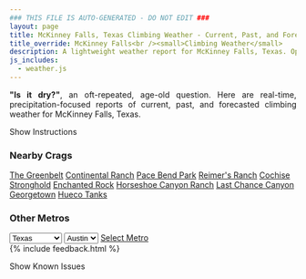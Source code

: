 ```yaml
---
### THIS FILE IS AUTO-GENERATED - DO NOT EDIT ###
layout: page
title: McKinney Falls, Texas Climbing Weather - Current, Past, and Forecasted Report
title_override: McKinney Falls<br /><small>Climbing Weather</small>
description: A lightweight weather report for McKinney Falls, Texas. Optimized for slow internet connections.
js_includes:
  - weather.js
---
```


<section class="measure center lh-copy f5-ns f6 ph2 mv4" style="text-align: justify;">
<strong>"Is it dry?"</strong>, an oft-repeated, age-old question. Here are real-time,
precipitation-focused reports of current, past, and forecasted climbing weather for McKinney Falls, Texas.
</section>

<p id="settings-toggle" class="mw5 b center tc hover-light-red black-70 pointer">Show Instructions</p>
<section id="settings" class="overflow-hidden" style="display:none;">
    <div class="mv2 ph2 center">
        <div class="fn f6 tc pv2">
            <p class="measure lh-copy center"><strong>Show/hide hourly forecasts</strong> by clicking the desired day.</p>
            <hr class="mw5 p0 mv2 o-60 b0 bt b--light-red light-red bg-light-red">
            <p class="measure lh-copy center"><strong>Current and Past conditions</strong> are measured by the nearest weather station. <strong>Forecast conditions</strong> are calculated and polled separately.</p>
            <hr class="mw5 p0 mv2 o-60 b0 bt b--light-red light-red bg-light-red">
            <p class="measure lh-copy center"><strong>Having issues?</strong> Try <a id="clear-cache" class="no-underline relative fancy-link light-red hover-light-red" href="#">clearing the local cache</a>.</p>
            <hr class="mw5 p0 mv2 o-60 b0 bt b--light-red light-red bg-light-red">
            <p class="measure lh-copy center">Weather data sourced from <a class="no-underline fancy-link relative light-red" target="_blank" href="https://www.weather.gov/documentation/services-web-api">weather.gov</a>.</p>
        </div>
    </div>
</section>
<section id="weather" data-crag="mckinney-falls-texas" class="mv4-ns mv3 ph2 center"></section>
<section id="nearby" class="tc lh-copy">
  <h3>Nearby Crags</h3>
<a class="nowrap no-underline fancy-link relative light-red mh3" href="/crags/the-greenbelt-texas-weather.html">The Greenbelt</a>
<a class="nowrap no-underline fancy-link relative light-red mh3" href="/crags/continental-ranch-texas-weather.html">Continental Ranch</a>
<a class="nowrap no-underline fancy-link relative light-red mh3" href="/crags/pace-bend-park-texas-weather.html">Pace Bend Park</a>
<a class="nowrap no-underline fancy-link relative light-red mh3" href="/crags/reimers-ranch-texas-weather.html">Reimer's Ranch</a>
<a class="nowrap no-underline fancy-link relative light-red mh3" href="/crags/cochise-stronghold-arizona-weather.html">Cochise Stronghold</a>
<a class="nowrap no-underline fancy-link relative light-red mh3" href="/crags/enchanted-rock-texas-weather.html">Enchanted Rock</a>
<a class="nowrap no-underline fancy-link relative light-red mh3" href="/crags/horseshoe-canyon-ranch-arkansas-weather.html">Horseshoe Canyon Ranch</a>
<a class="nowrap no-underline fancy-link relative light-red mh3" href="/crags/last-chance-canyon-new-mexico-weather.html">Last Chance Canyon</a>
<a class="nowrap no-underline fancy-link relative light-red mh3" href="/crags/georgetown-texas-weather.html">Georgetown</a>
<a class="nowrap no-underline fancy-link relative light-red mh3" href="/crags/hueco-tanks-texas-weather.html">Hueco Tanks</a>
</section>
<section id="nearby" class="tc lh-copy">
  <h3>Other Metros</h3>
  <select class="ma1 bg-near-white pa2" id="stateSel">
    <option value="Texas" selected>Texas</option>
    <option value="Washington">Washington</option>
    <option value="Colorado">Colorado</option>
    <option value="Tennessee">Tennessee</option>
    <option value="Utah">Utah</option>
    <option value="California">California</option>
  </select>
  <select class="ma1 bg-near-white pa2" id="citySel">
    <option value="Austin" selected>Austin</option>
  </select>
  <a id="selectMetro" class="f6 link dim ph3 pv2 ma1 dib white bg-light-red" href="/crags/austin-texas-weather.html">Select Metro</a>
  <script>
    var states = [];
    states["Texas"] = "Austin"
    states["Washington"] = "Seattle"
    states["Colorado"] = "Denver"
    states["Tennessee"] = "Nashville"
    states["Utah"] = "Salt Lake City"
    states["California"] = "San Francisco|Los Angeles"
  </script>
</section>
{% include feedback.html %}
<p id="issues-toggle" class="mw5 b center tc hover-light-red black-70 pointer">Show Known Issues</p>
<section id="issues" class="overflow-hidden tc f6">
</section>

<script>
  var weekly_EWX_156_86 = {"updated":"2022-12-17T08:18:23+00:00","units":"us","forecastGenerator":"BaselineForecastGenerator","generatedAt":"2022-12-17T08:35:04+00:00","updateTime":"2022-12-17T08:18:23+00:00","validTimes":"2022-12-17T02:00:00+00:00/P8DT6H","elevation":{"unitCode":"wmoUnit:m","value":156.972},"periods":[{"number":1,"name":"Overnight","startTime":"2022-12-17T02:00:00-06:00","endTime":"2022-12-17T06:00:00-06:00","isDaytime":false,"temperature":40,"temperatureUnit":"F","temperatureTrend":null,"windSpeed":"5 mph","windDirection":"N","icon":"https://api.weather.gov/icons/land/night/bkn?size=medium","shortForecast":"Mostly Cloudy","detailedForecast":"Mostly cloudy, with a low around 40. North wind around 5 mph."},{"number":2,"name":"Saturday","startTime":"2022-12-17T06:00:00-06:00","endTime":"2022-12-17T18:00:00-06:00","isDaytime":true,"temperature":57,"temperatureUnit":"F","temperatureTrend":null,"windSpeed":"0 to 10 mph","windDirection":"NNE","icon":"https://api.weather.gov/icons/land/day/sct?size=medium","shortForecast":"Mostly Sunny","detailedForecast":"Mostly sunny, with a high near 57. North northeast wind 0 to 10 mph."},{"number":3,"name":"Saturday Night","startTime":"2022-12-17T18:00:00-06:00","endTime":"2022-12-18T06:00:00-06:00","isDaytime":false,"temperature":32,"temperatureUnit":"F","temperatureTrend":null,"windSpeed":"0 to 5 mph","windDirection":"NE","icon":"https://api.weather.gov/icons/land/night/few?size=medium","shortForecast":"Mostly Clear","detailedForecast":"Mostly clear, with a low around 32. Northeast wind 0 to 5 mph."},{"number":4,"name":"Sunday","startTime":"2022-12-18T06:00:00-06:00","endTime":"2022-12-18T18:00:00-06:00","isDaytime":true,"temperature":54,"temperatureUnit":"F","temperatureTrend":null,"windSpeed":"0 to 5 mph","windDirection":"E","icon":"https://api.weather.gov/icons/land/day/bkn?size=medium","shortForecast":"Partly Sunny","detailedForecast":"Partly sunny, with a high near 54. East wind 0 to 5 mph."},{"number":5,"name":"Sunday Night","startTime":"2022-12-18T18:00:00-06:00","endTime":"2022-12-19T06:00:00-06:00","isDaytime":false,"temperature":45,"temperatureUnit":"F","temperatureTrend":null,"windSpeed":"5 mph","windDirection":"E","icon":"https://api.weather.gov/icons/land/night/rain_showers,20/rain_showers,40?size=medium","shortForecast":"Chance Rain Showers","detailedForecast":"A chance of rain showers. Cloudy, with a low around 45. East wind around 5 mph. Chance of precipitation is 40%."},{"number":6,"name":"Monday","startTime":"2022-12-19T06:00:00-06:00","endTime":"2022-12-19T18:00:00-06:00","isDaytime":true,"temperature":53,"temperatureUnit":"F","temperatureTrend":null,"windSpeed":"5 mph","windDirection":"NE","icon":"https://api.weather.gov/icons/land/day/tsra,80/tsra,40?size=medium","shortForecast":"Showers And Thunderstorms","detailedForecast":"Showers and thunderstorms. Cloudy, with a high near 53. Northeast wind around 5 mph. Chance of precipitation is 80%."},{"number":7,"name":"Monday Night","startTime":"2022-12-19T18:00:00-06:00","endTime":"2022-12-20T06:00:00-06:00","isDaytime":false,"temperature":44,"temperatureUnit":"F","temperatureTrend":null,"windSpeed":"5 to 10 mph","windDirection":"N","icon":"https://api.weather.gov/icons/land/night/bkn?size=medium","shortForecast":"Mostly Cloudy","detailedForecast":"Mostly cloudy, with a low around 44. North wind 5 to 10 mph."},{"number":8,"name":"Tuesday","startTime":"2022-12-20T06:00:00-06:00","endTime":"2022-12-20T18:00:00-06:00","isDaytime":true,"temperature":54,"temperatureUnit":"F","temperatureTrend":null,"windSpeed":"10 to 15 mph","windDirection":"N","icon":"https://api.weather.gov/icons/land/day/bkn?size=medium","shortForecast":"Mostly Cloudy","detailedForecast":"Mostly cloudy, with a high near 54. North wind 10 to 15 mph, with gusts as high as 20 mph."},{"number":9,"name":"Tuesday Night","startTime":"2022-12-20T18:00:00-06:00","endTime":"2022-12-21T06:00:00-06:00","isDaytime":false,"temperature":39,"temperatureUnit":"F","temperatureTrend":null,"windSpeed":"5 to 10 mph","windDirection":"NNE","icon":"https://api.weather.gov/icons/land/night/bkn?size=medium","shortForecast":"Mostly Cloudy","detailedForecast":"Mostly cloudy, with a low around 39. North northeast wind 5 to 10 mph."},{"number":10,"name":"Wednesday","startTime":"2022-12-21T06:00:00-06:00","endTime":"2022-12-21T18:00:00-06:00","isDaytime":true,"temperature":56,"temperatureUnit":"F","temperatureTrend":null,"windSpeed":"5 to 10 mph","windDirection":"ESE","icon":"https://api.weather.gov/icons/land/day/bkn?size=medium","shortForecast":"Partly Sunny","detailedForecast":"Partly sunny, with a high near 56."},{"number":11,"name":"Wednesday Night","startTime":"2022-12-21T18:00:00-06:00","endTime":"2022-12-22T06:00:00-06:00","isDaytime":false,"temperature":35,"temperatureUnit":"F","temperatureTrend":null,"windSpeed":"5 to 15 mph","windDirection":"SSW","icon":"https://api.weather.gov/icons/land/night/sct?size=medium","shortForecast":"Partly Cloudy","detailedForecast":"Partly cloudy, with a low around 35."},{"number":12,"name":"Thursday","startTime":"2022-12-22T06:00:00-06:00","endTime":"2022-12-22T18:00:00-06:00","isDaytime":true,"temperature":48,"temperatureUnit":"F","temperatureTrend":null,"windSpeed":"15 to 25 mph","windDirection":"NW","icon":"https://api.weather.gov/icons/land/day/wind_few?size=medium","shortForecast":"Sunny","detailedForecast":"Sunny, with a high near 48."},{"number":13,"name":"Thursday Night","startTime":"2022-12-22T18:00:00-06:00","endTime":"2022-12-23T06:00:00-06:00","isDaytime":false,"temperature":20,"temperatureUnit":"F","temperatureTrend":null,"windSpeed":"15 to 20 mph","windDirection":"N","icon":"https://api.weather.gov/icons/land/night/few?size=medium","shortForecast":"Mostly Clear","detailedForecast":"Mostly clear, with a low around 20."},{"number":14,"name":"Friday","startTime":"2022-12-23T06:00:00-06:00","endTime":"2022-12-23T18:00:00-06:00","isDaytime":true,"temperature":37,"temperatureUnit":"F","temperatureTrend":null,"windSpeed":"5 to 15 mph","windDirection":"N","icon":"https://api.weather.gov/icons/land/day/few?size=medium","shortForecast":"Sunny","detailedForecast":"Sunny, with a high near 37."}]}
  var hourly_EWX_156_86 = {"@context":["https://geojson.org/geojson-ld/geojson-context.jsonld",{"@version":"1.1","wx":"https://api.weather.gov/ontology#","geo":"http://www.opengis.net/ont/geosparql#","unit":"http://codes.wmo.int/common/unit/","@vocab":"https://api.weather.gov/ontology#"}],"type":"Feature","geometry":{"type":"Polygon","coordinates":[[[-97.7239182,30.191021],[-97.7233895,30.1682752],[-97.6970894,30.1687298],[-97.69761299999999,30.1914757],[-97.7239182,30.191021]]]},"properties":{"updated":"2022-12-17T08:18:23+00:00","units":"us","forecastGenerator":"HourlyForecastGenerator","generatedAt":"2022-12-17T08:35:05+00:00","updateTime":"2022-12-17T08:18:23+00:00","validTimes":"2022-12-17T02:00:00+00:00/P8DT6H","elevation":{"unitCode":"wmoUnit:m","value":156.972},"periods":[{"number":1,"name":"","startTime":"2022-12-17T02:00:00-06:00","endTime":"2022-12-17T03:00:00-06:00","isDaytime":false,"temperature":42,"temperatureUnit":"F","temperatureTrend":null,"windSpeed":"5 mph","windDirection":"N","icon":"https://api.weather.gov/icons/land/night/bkn?size=small","shortForecast":"Mostly Cloudy","detailedForecast":""},{"number":2,"name":"","startTime":"2022-12-17T03:00:00-06:00","endTime":"2022-12-17T04:00:00-06:00","isDaytime":false,"temperature":40,"temperatureUnit":"F","temperatureTrend":null,"windSpeed":"5 mph","windDirection":"N","icon":"https://api.weather.gov/icons/land/night/bkn?size=small","shortForecast":"Mostly Cloudy","detailedForecast":""},{"number":3,"name":"","startTime":"2022-12-17T04:00:00-06:00","endTime":"2022-12-17T05:00:00-06:00","isDaytime":false,"temperature":40,"temperatureUnit":"F","temperatureTrend":null,"windSpeed":"5 mph","windDirection":"N","icon":"https://api.weather.gov/icons/land/night/bkn?size=small","shortForecast":"Mostly Cloudy","detailedForecast":""},{"number":4,"name":"","startTime":"2022-12-17T05:00:00-06:00","endTime":"2022-12-17T06:00:00-06:00","isDaytime":false,"temperature":40,"temperatureUnit":"F","temperatureTrend":null,"windSpeed":"5 mph","windDirection":"N","icon":"https://api.weather.gov/icons/land/night/bkn?size=small","shortForecast":"Mostly Cloudy","detailedForecast":""},{"number":5,"name":"","startTime":"2022-12-17T06:00:00-06:00","endTime":"2022-12-17T07:00:00-06:00","isDaytime":true,"temperature":40,"temperatureUnit":"F","temperatureTrend":null,"windSpeed":"5 mph","windDirection":"N","icon":"https://api.weather.gov/icons/land/day/ovc?size=small","shortForecast":"Cloudy","detailedForecast":""},{"number":6,"name":"","startTime":"2022-12-17T07:00:00-06:00","endTime":"2022-12-17T08:00:00-06:00","isDaytime":true,"temperature":40,"temperatureUnit":"F","temperatureTrend":null,"windSpeed":"5 mph","windDirection":"N","icon":"https://api.weather.gov/icons/land/day/ovc?size=small","shortForecast":"Cloudy","detailedForecast":""},{"number":7,"name":"","startTime":"2022-12-17T08:00:00-06:00","endTime":"2022-12-17T09:00:00-06:00","isDaytime":true,"temperature":41,"temperatureUnit":"F","temperatureTrend":null,"windSpeed":"0 mph","windDirection":"N","icon":"https://api.weather.gov/icons/land/day/bkn?size=small","shortForecast":"Mostly Cloudy","detailedForecast":""},{"number":8,"name":"","startTime":"2022-12-17T09:00:00-06:00","endTime":"2022-12-17T10:00:00-06:00","isDaytime":true,"temperature":43,"temperatureUnit":"F","temperatureTrend":null,"windSpeed":"5 mph","windDirection":"N","icon":"https://api.weather.gov/icons/land/day/bkn?size=small","shortForecast":"Mostly Cloudy","detailedForecast":""},{"number":9,"name":"","startTime":"2022-12-17T10:00:00-06:00","endTime":"2022-12-17T11:00:00-06:00","isDaytime":true,"temperature":48,"temperatureUnit":"F","temperatureTrend":null,"windSpeed":"5 mph","windDirection":"N","icon":"https://api.weather.gov/icons/land/day/bkn?size=small","shortForecast":"Partly Sunny","detailedForecast":""},{"number":10,"name":"","startTime":"2022-12-17T11:00:00-06:00","endTime":"2022-12-17T12:00:00-06:00","isDaytime":true,"temperature":50,"temperatureUnit":"F","temperatureTrend":null,"windSpeed":"10 mph","windDirection":"NNE","icon":"https://api.weather.gov/icons/land/day/sct?size=small","shortForecast":"Mostly Sunny","detailedForecast":""},{"number":11,"name":"","startTime":"2022-12-17T12:00:00-06:00","endTime":"2022-12-17T13:00:00-06:00","isDaytime":true,"temperature":53,"temperatureUnit":"F","temperatureTrend":null,"windSpeed":"5 mph","windDirection":"NNE","icon":"https://api.weather.gov/icons/land/day/few?size=small","shortForecast":"Sunny","detailedForecast":""},{"number":12,"name":"","startTime":"2022-12-17T13:00:00-06:00","endTime":"2022-12-17T14:00:00-06:00","isDaytime":true,"temperature":54,"temperatureUnit":"F","temperatureTrend":null,"windSpeed":"5 mph","windDirection":"NNE","icon":"https://api.weather.gov/icons/land/day/few?size=small","shortForecast":"Sunny","detailedForecast":""},{"number":13,"name":"","startTime":"2022-12-17T14:00:00-06:00","endTime":"2022-12-17T15:00:00-06:00","isDaytime":true,"temperature":55,"temperatureUnit":"F","temperatureTrend":null,"windSpeed":"5 mph","windDirection":"NNE","icon":"https://api.weather.gov/icons/land/day/few?size=small","shortForecast":"Sunny","detailedForecast":""},{"number":14,"name":"","startTime":"2022-12-17T15:00:00-06:00","endTime":"2022-12-17T16:00:00-06:00","isDaytime":true,"temperature":57,"temperatureUnit":"F","temperatureTrend":null,"windSpeed":"5 mph","windDirection":"NNE","icon":"https://api.weather.gov/icons/land/day/few?size=small","shortForecast":"Sunny","detailedForecast":""},{"number":15,"name":"","startTime":"2022-12-17T16:00:00-06:00","endTime":"2022-12-17T17:00:00-06:00","isDaytime":true,"temperature":55,"temperatureUnit":"F","temperatureTrend":null,"windSpeed":"5 mph","windDirection":"NE","icon":"https://api.weather.gov/icons/land/day/few?size=small","shortForecast":"Sunny","detailedForecast":""},{"number":16,"name":"","startTime":"2022-12-17T17:00:00-06:00","endTime":"2022-12-17T18:00:00-06:00","isDaytime":true,"temperature":54,"temperatureUnit":"F","temperatureTrend":null,"windSpeed":"5 mph","windDirection":"NE","icon":"https://api.weather.gov/icons/land/day/skc?size=small","shortForecast":"Sunny","detailedForecast":""},{"number":17,"name":"","startTime":"2022-12-17T18:00:00-06:00","endTime":"2022-12-17T19:00:00-06:00","isDaytime":false,"temperature":50,"temperatureUnit":"F","temperatureTrend":null,"windSpeed":"5 mph","windDirection":"ENE","icon":"https://api.weather.gov/icons/land/night/few?size=small","shortForecast":"Mostly Clear","detailedForecast":""},{"number":18,"name":"","startTime":"2022-12-17T19:00:00-06:00","endTime":"2022-12-17T20:00:00-06:00","isDaytime":false,"temperature":44,"temperatureUnit":"F","temperatureTrend":null,"windSpeed":"5 mph","windDirection":"ENE","icon":"https://api.weather.gov/icons/land/night/few?size=small","shortForecast":"Mostly Clear","detailedForecast":""},{"number":19,"name":"","startTime":"2022-12-17T20:00:00-06:00","endTime":"2022-12-17T21:00:00-06:00","isDaytime":false,"temperature":43,"temperatureUnit":"F","temperatureTrend":null,"windSpeed":"0 mph","windDirection":"ENE","icon":"https://api.weather.gov/icons/land/night/few?size=small","shortForecast":"Mostly Clear","detailedForecast":""},{"number":20,"name":"","startTime":"2022-12-17T21:00:00-06:00","endTime":"2022-12-17T22:00:00-06:00","isDaytime":false,"temperature":41,"temperatureUnit":"F","temperatureTrend":null,"windSpeed":"0 mph","windDirection":"NE","icon":"https://api.weather.gov/icons/land/night/few?size=small","shortForecast":"Mostly Clear","detailedForecast":""},{"number":21,"name":"","startTime":"2022-12-17T22:00:00-06:00","endTime":"2022-12-17T23:00:00-06:00","isDaytime":false,"temperature":40,"temperatureUnit":"F","temperatureTrend":null,"windSpeed":"0 mph","windDirection":"ENE","icon":"https://api.weather.gov/icons/land/night/few?size=small","shortForecast":"Mostly Clear","detailedForecast":""},{"number":22,"name":"","startTime":"2022-12-17T23:00:00-06:00","endTime":"2022-12-18T00:00:00-06:00","isDaytime":false,"temperature":39,"temperatureUnit":"F","temperatureTrend":null,"windSpeed":"0 mph","windDirection":"ENE","icon":"https://api.weather.gov/icons/land/night/few?size=small","shortForecast":"Mostly Clear","detailedForecast":""},{"number":23,"name":"","startTime":"2022-12-18T00:00:00-06:00","endTime":"2022-12-18T01:00:00-06:00","isDaytime":false,"temperature":37,"temperatureUnit":"F","temperatureTrend":null,"windSpeed":"0 mph","windDirection":"ENE","icon":"https://api.weather.gov/icons/land/night/few?size=small","shortForecast":"Mostly Clear","detailedForecast":""},{"number":24,"name":"","startTime":"2022-12-18T01:00:00-06:00","endTime":"2022-12-18T02:00:00-06:00","isDaytime":false,"temperature":36,"temperatureUnit":"F","temperatureTrend":null,"windSpeed":"0 mph","windDirection":"NE","icon":"https://api.weather.gov/icons/land/night/few?size=small","shortForecast":"Mostly Clear","detailedForecast":""},{"number":25,"name":"","startTime":"2022-12-18T02:00:00-06:00","endTime":"2022-12-18T03:00:00-06:00","isDaytime":false,"temperature":36,"temperatureUnit":"F","temperatureTrend":null,"windSpeed":"0 mph","windDirection":"NE","icon":"https://api.weather.gov/icons/land/night/sct?size=small","shortForecast":"Partly Cloudy","detailedForecast":""},{"number":26,"name":"","startTime":"2022-12-18T03:00:00-06:00","endTime":"2022-12-18T04:00:00-06:00","isDaytime":false,"temperature":34,"temperatureUnit":"F","temperatureTrend":null,"windSpeed":"0 mph","windDirection":"NNE","icon":"https://api.weather.gov/icons/land/night/few?size=small","shortForecast":"Mostly Clear","detailedForecast":""},{"number":27,"name":"","startTime":"2022-12-18T04:00:00-06:00","endTime":"2022-12-18T05:00:00-06:00","isDaytime":false,"temperature":34,"temperatureUnit":"F","temperatureTrend":null,"windSpeed":"0 mph","windDirection":"NNE","icon":"https://api.weather.gov/icons/land/night/few?size=small","shortForecast":"Mostly Clear","detailedForecast":""},{"number":28,"name":"","startTime":"2022-12-18T05:00:00-06:00","endTime":"2022-12-18T06:00:00-06:00","isDaytime":false,"temperature":33,"temperatureUnit":"F","temperatureTrend":null,"windSpeed":"0 mph","windDirection":"NNE","icon":"https://api.weather.gov/icons/land/night/few?size=small","shortForecast":"Mostly Clear","detailedForecast":""},{"number":29,"name":"","startTime":"2022-12-18T06:00:00-06:00","endTime":"2022-12-18T07:00:00-06:00","isDaytime":true,"temperature":32,"temperatureUnit":"F","temperatureTrend":null,"windSpeed":"0 mph","windDirection":"NNE","icon":"https://api.weather.gov/icons/land/day/few?size=small","shortForecast":"Sunny","detailedForecast":""},{"number":30,"name":"","startTime":"2022-12-18T07:00:00-06:00","endTime":"2022-12-18T08:00:00-06:00","isDaytime":true,"temperature":32,"temperatureUnit":"F","temperatureTrend":null,"windSpeed":"0 mph","windDirection":"NNE","icon":"https://api.weather.gov/icons/land/day/sct?size=small","shortForecast":"Mostly Sunny","detailedForecast":""},{"number":31,"name":"","startTime":"2022-12-18T08:00:00-06:00","endTime":"2022-12-18T09:00:00-06:00","isDaytime":true,"temperature":34,"temperatureUnit":"F","temperatureTrend":null,"windSpeed":"0 mph","windDirection":"NNE","icon":"https://api.weather.gov/icons/land/day/sct?size=small","shortForecast":"Mostly Sunny","detailedForecast":""},{"number":32,"name":"","startTime":"2022-12-18T09:00:00-06:00","endTime":"2022-12-18T10:00:00-06:00","isDaytime":true,"temperature":39,"temperatureUnit":"F","temperatureTrend":null,"windSpeed":"0 mph","windDirection":"E","icon":"https://api.weather.gov/icons/land/day/sct?size=small","shortForecast":"Mostly Sunny","detailedForecast":""},{"number":33,"name":"","startTime":"2022-12-18T10:00:00-06:00","endTime":"2022-12-18T11:00:00-06:00","isDaytime":true,"temperature":44,"temperatureUnit":"F","temperatureTrend":null,"windSpeed":"5 mph","windDirection":"E","icon":"https://api.weather.gov/icons/land/day/bkn?size=small","shortForecast":"Partly Sunny","detailedForecast":""},{"number":34,"name":"","startTime":"2022-12-18T11:00:00-06:00","endTime":"2022-12-18T12:00:00-06:00","isDaytime":true,"temperature":48,"temperatureUnit":"F","temperatureTrend":null,"windSpeed":"5 mph","windDirection":"ESE","icon":"https://api.weather.gov/icons/land/day/bkn?size=small","shortForecast":"Partly Sunny","detailedForecast":""},{"number":35,"name":"","startTime":"2022-12-18T12:00:00-06:00","endTime":"2022-12-18T13:00:00-06:00","isDaytime":true,"temperature":50,"temperatureUnit":"F","temperatureTrend":null,"windSpeed":"5 mph","windDirection":"ESE","icon":"https://api.weather.gov/icons/land/day/bkn?size=small","shortForecast":"Partly Sunny","detailedForecast":""},{"number":36,"name":"","startTime":"2022-12-18T13:00:00-06:00","endTime":"2022-12-18T14:00:00-06:00","isDaytime":true,"temperature":52,"temperatureUnit":"F","temperatureTrend":null,"windSpeed":"5 mph","windDirection":"ESE","icon":"https://api.weather.gov/icons/land/day/bkn?size=small","shortForecast":"Partly Sunny","detailedForecast":""},{"number":37,"name":"","startTime":"2022-12-18T14:00:00-06:00","endTime":"2022-12-18T15:00:00-06:00","isDaytime":true,"temperature":53,"temperatureUnit":"F","temperatureTrend":null,"windSpeed":"5 mph","windDirection":"SE","icon":"https://api.weather.gov/icons/land/day/bkn?size=small","shortForecast":"Mostly Cloudy","detailedForecast":""},{"number":38,"name":"","startTime":"2022-12-18T15:00:00-06:00","endTime":"2022-12-18T16:00:00-06:00","isDaytime":true,"temperature":54,"temperatureUnit":"F","temperatureTrend":null,"windSpeed":"5 mph","windDirection":"SE","icon":"https://api.weather.gov/icons/land/day/bkn?size=small","shortForecast":"Mostly Cloudy","detailedForecast":""},{"number":39,"name":"","startTime":"2022-12-18T16:00:00-06:00","endTime":"2022-12-18T17:00:00-06:00","isDaytime":true,"temperature":53,"temperatureUnit":"F","temperatureTrend":null,"windSpeed":"5 mph","windDirection":"SE","icon":"https://api.weather.gov/icons/land/day/bkn?size=small","shortForecast":"Mostly Cloudy","detailedForecast":""},{"number":40,"name":"","startTime":"2022-12-18T17:00:00-06:00","endTime":"2022-12-18T18:00:00-06:00","isDaytime":true,"temperature":53,"temperatureUnit":"F","temperatureTrend":null,"windSpeed":"5 mph","windDirection":"ESE","icon":"https://api.weather.gov/icons/land/day/ovc?size=small","shortForecast":"Cloudy","detailedForecast":""},{"number":41,"name":"","startTime":"2022-12-18T18:00:00-06:00","endTime":"2022-12-18T19:00:00-06:00","isDaytime":false,"temperature":52,"temperatureUnit":"F","temperatureTrend":null,"windSpeed":"5 mph","windDirection":"ESE","icon":"https://api.weather.gov/icons/land/night/rain_showers?size=small","shortForecast":"Slight Chance Rain Showers","detailedForecast":""},{"number":42,"name":"","startTime":"2022-12-18T19:00:00-06:00","endTime":"2022-12-18T20:00:00-06:00","isDaytime":false,"temperature":51,"temperatureUnit":"F","temperatureTrend":null,"windSpeed":"5 mph","windDirection":"ESE","icon":"https://api.weather.gov/icons/land/night/rain_showers?size=small","shortForecast":"Slight Chance Rain Showers","detailedForecast":""},{"number":43,"name":"","startTime":"2022-12-18T20:00:00-06:00","endTime":"2022-12-18T21:00:00-06:00","isDaytime":false,"temperature":50,"temperatureUnit":"F","temperatureTrend":null,"windSpeed":"5 mph","windDirection":"ESE","icon":"https://api.weather.gov/icons/land/night/rain_showers?size=small","shortForecast":"Slight Chance Rain Showers","detailedForecast":""},{"number":44,"name":"","startTime":"2022-12-18T21:00:00-06:00","endTime":"2022-12-18T22:00:00-06:00","isDaytime":false,"temperature":49,"temperatureUnit":"F","temperatureTrend":null,"windSpeed":"5 mph","windDirection":"ESE","icon":"https://api.weather.gov/icons/land/night/rain_showers?size=small","shortForecast":"Slight Chance Rain Showers","detailedForecast":""},{"number":45,"name":"","startTime":"2022-12-18T22:00:00-06:00","endTime":"2022-12-18T23:00:00-06:00","isDaytime":false,"temperature":49,"temperatureUnit":"F","temperatureTrend":null,"windSpeed":"5 mph","windDirection":"ESE","icon":"https://api.weather.gov/icons/land/night/rain_showers?size=small","shortForecast":"Slight Chance Rain Showers","detailedForecast":""},{"number":46,"name":"","startTime":"2022-12-18T23:00:00-06:00","endTime":"2022-12-19T00:00:00-06:00","isDaytime":false,"temperature":48,"temperatureUnit":"F","temperatureTrend":null,"windSpeed":"5 mph","windDirection":"ESE","icon":"https://api.weather.gov/icons/land/night/rain_showers?size=small","shortForecast":"Slight Chance Rain Showers","detailedForecast":""},{"number":47,"name":"","startTime":"2022-12-19T00:00:00-06:00","endTime":"2022-12-19T01:00:00-06:00","isDaytime":false,"temperature":48,"temperatureUnit":"F","temperatureTrend":null,"windSpeed":"5 mph","windDirection":"ESE","icon":"https://api.weather.gov/icons/land/night/rain_showers?size=small","shortForecast":"Chance Rain Showers","detailedForecast":""},{"number":48,"name":"","startTime":"2022-12-19T01:00:00-06:00","endTime":"2022-12-19T02:00:00-06:00","isDaytime":false,"temperature":47,"temperatureUnit":"F","temperatureTrend":null,"windSpeed":"5 mph","windDirection":"E","icon":"https://api.weather.gov/icons/land/night/rain_showers?size=small","shortForecast":"Chance Rain Showers","detailedForecast":""},{"number":49,"name":"","startTime":"2022-12-19T02:00:00-06:00","endTime":"2022-12-19T03:00:00-06:00","isDaytime":false,"temperature":47,"temperatureUnit":"F","temperatureTrend":null,"windSpeed":"5 mph","windDirection":"E","icon":"https://api.weather.gov/icons/land/night/rain_showers?size=small","shortForecast":"Chance Rain Showers","detailedForecast":""},{"number":50,"name":"","startTime":"2022-12-19T03:00:00-06:00","endTime":"2022-12-19T04:00:00-06:00","isDaytime":false,"temperature":46,"temperatureUnit":"F","temperatureTrend":null,"windSpeed":"5 mph","windDirection":"ENE","icon":"https://api.weather.gov/icons/land/night/rain_showers?size=small","shortForecast":"Chance Rain Showers","detailedForecast":""},{"number":51,"name":"","startTime":"2022-12-19T04:00:00-06:00","endTime":"2022-12-19T05:00:00-06:00","isDaytime":false,"temperature":46,"temperatureUnit":"F","temperatureTrend":null,"windSpeed":"5 mph","windDirection":"ENE","icon":"https://api.weather.gov/icons/land/night/rain_showers?size=small","shortForecast":"Chance Rain Showers","detailedForecast":""},{"number":52,"name":"","startTime":"2022-12-19T05:00:00-06:00","endTime":"2022-12-19T06:00:00-06:00","isDaytime":false,"temperature":46,"temperatureUnit":"F","temperatureTrend":null,"windSpeed":"5 mph","windDirection":"ENE","icon":"https://api.weather.gov/icons/land/night/rain_showers?size=small","shortForecast":"Chance Rain Showers","detailedForecast":""},{"number":53,"name":"","startTime":"2022-12-19T06:00:00-06:00","endTime":"2022-12-19T07:00:00-06:00","isDaytime":true,"temperature":46,"temperatureUnit":"F","temperatureTrend":null,"windSpeed":"5 mph","windDirection":"NE","icon":"https://api.weather.gov/icons/land/day/tsra?size=small","shortForecast":"Showers And Thunderstorms","detailedForecast":""},{"number":54,"name":"","startTime":"2022-12-19T07:00:00-06:00","endTime":"2022-12-19T08:00:00-06:00","isDaytime":true,"temperature":46,"temperatureUnit":"F","temperatureTrend":null,"windSpeed":"5 mph","windDirection":"NE","icon":"https://api.weather.gov/icons/land/day/tsra?size=small","shortForecast":"Showers And Thunderstorms","detailedForecast":""},{"number":55,"name":"","startTime":"2022-12-19T08:00:00-06:00","endTime":"2022-12-19T09:00:00-06:00","isDaytime":true,"temperature":46,"temperatureUnit":"F","temperatureTrend":null,"windSpeed":"5 mph","windDirection":"NE","icon":"https://api.weather.gov/icons/land/day/tsra?size=small","shortForecast":"Showers And Thunderstorms","detailedForecast":""},{"number":56,"name":"","startTime":"2022-12-19T09:00:00-06:00","endTime":"2022-12-19T10:00:00-06:00","isDaytime":true,"temperature":47,"temperatureUnit":"F","temperatureTrend":null,"windSpeed":"5 mph","windDirection":"NE","icon":"https://api.weather.gov/icons/land/day/tsra?size=small","shortForecast":"Showers And Thunderstorms","detailedForecast":""},{"number":57,"name":"","startTime":"2022-12-19T10:00:00-06:00","endTime":"2022-12-19T11:00:00-06:00","isDaytime":true,"temperature":48,"temperatureUnit":"F","temperatureTrend":null,"windSpeed":"5 mph","windDirection":"NE","icon":"https://api.weather.gov/icons/land/day/tsra?size=small","shortForecast":"Showers And Thunderstorms","detailedForecast":""},{"number":58,"name":"","startTime":"2022-12-19T11:00:00-06:00","endTime":"2022-12-19T12:00:00-06:00","isDaytime":true,"temperature":49,"temperatureUnit":"F","temperatureTrend":null,"windSpeed":"5 mph","windDirection":"NNE","icon":"https://api.weather.gov/icons/land/day/tsra?size=small","shortForecast":"Showers And Thunderstorms","detailedForecast":""},{"number":59,"name":"","startTime":"2022-12-19T12:00:00-06:00","endTime":"2022-12-19T13:00:00-06:00","isDaytime":true,"temperature":50,"temperatureUnit":"F","temperatureTrend":null,"windSpeed":"5 mph","windDirection":"NNE","icon":"https://api.weather.gov/icons/land/day/rain_showers?size=small","shortForecast":"Chance Rain Showers","detailedForecast":""},{"number":60,"name":"","startTime":"2022-12-19T13:00:00-06:00","endTime":"2022-12-19T14:00:00-06:00","isDaytime":true,"temperature":51,"temperatureUnit":"F","temperatureTrend":null,"windSpeed":"5 mph","windDirection":"NNE","icon":"https://api.weather.gov/icons/land/day/rain_showers?size=small","shortForecast":"Chance Rain Showers","detailedForecast":""},{"number":61,"name":"","startTime":"2022-12-19T14:00:00-06:00","endTime":"2022-12-19T15:00:00-06:00","isDaytime":true,"temperature":52,"temperatureUnit":"F","temperatureTrend":null,"windSpeed":"5 mph","windDirection":"NNE","icon":"https://api.weather.gov/icons/land/day/rain_showers?size=small","shortForecast":"Chance Rain Showers","detailedForecast":""},{"number":62,"name":"","startTime":"2022-12-19T15:00:00-06:00","endTime":"2022-12-19T16:00:00-06:00","isDaytime":true,"temperature":53,"temperatureUnit":"F","temperatureTrend":null,"windSpeed":"5 mph","windDirection":"NNE","icon":"https://api.weather.gov/icons/land/day/rain_showers?size=small","shortForecast":"Chance Rain Showers","detailedForecast":""},{"number":63,"name":"","startTime":"2022-12-19T16:00:00-06:00","endTime":"2022-12-19T17:00:00-06:00","isDaytime":true,"temperature":53,"temperatureUnit":"F","temperatureTrend":null,"windSpeed":"5 mph","windDirection":"NNE","icon":"https://api.weather.gov/icons/land/day/rain_showers?size=small","shortForecast":"Chance Rain Showers","detailedForecast":""},{"number":64,"name":"","startTime":"2022-12-19T17:00:00-06:00","endTime":"2022-12-19T18:00:00-06:00","isDaytime":true,"temperature":53,"temperatureUnit":"F","temperatureTrend":null,"windSpeed":"5 mph","windDirection":"NNE","icon":"https://api.weather.gov/icons/land/day/rain_showers?size=small","shortForecast":"Chance Rain Showers","detailedForecast":""},{"number":65,"name":"","startTime":"2022-12-19T18:00:00-06:00","endTime":"2022-12-19T19:00:00-06:00","isDaytime":false,"temperature":52,"temperatureUnit":"F","temperatureTrend":null,"windSpeed":"5 mph","windDirection":"NNE","icon":"https://api.weather.gov/icons/land/night/bkn?size=small","shortForecast":"Mostly Cloudy","detailedForecast":""},{"number":66,"name":"","startTime":"2022-12-19T19:00:00-06:00","endTime":"2022-12-19T20:00:00-06:00","isDaytime":false,"temperature":51,"temperatureUnit":"F","temperatureTrend":null,"windSpeed":"5 mph","windDirection":"NNE","icon":"https://api.weather.gov/icons/land/night/bkn?size=small","shortForecast":"Mostly Cloudy","detailedForecast":""},{"number":67,"name":"","startTime":"2022-12-19T20:00:00-06:00","endTime":"2022-12-19T21:00:00-06:00","isDaytime":false,"temperature":50,"temperatureUnit":"F","temperatureTrend":null,"windSpeed":"5 mph","windDirection":"N","icon":"https://api.weather.gov/icons/land/night/bkn?size=small","shortForecast":"Mostly Cloudy","detailedForecast":""},{"number":68,"name":"","startTime":"2022-12-19T21:00:00-06:00","endTime":"2022-12-19T22:00:00-06:00","isDaytime":false,"temperature":49,"temperatureUnit":"F","temperatureTrend":null,"windSpeed":"5 mph","windDirection":"N","icon":"https://api.weather.gov/icons/land/night/bkn?size=small","shortForecast":"Mostly Cloudy","detailedForecast":""},{"number":69,"name":"","startTime":"2022-12-19T22:00:00-06:00","endTime":"2022-12-19T23:00:00-06:00","isDaytime":false,"temperature":49,"temperatureUnit":"F","temperatureTrend":null,"windSpeed":"5 mph","windDirection":"N","icon":"https://api.weather.gov/icons/land/night/bkn?size=small","shortForecast":"Mostly Cloudy","detailedForecast":""},{"number":70,"name":"","startTime":"2022-12-19T23:00:00-06:00","endTime":"2022-12-20T00:00:00-06:00","isDaytime":false,"temperature":48,"temperatureUnit":"F","temperatureTrend":null,"windSpeed":"5 mph","windDirection":"N","icon":"https://api.weather.gov/icons/land/night/bkn?size=small","shortForecast":"Mostly Cloudy","detailedForecast":""},{"number":71,"name":"","startTime":"2022-12-20T00:00:00-06:00","endTime":"2022-12-20T01:00:00-06:00","isDaytime":false,"temperature":48,"temperatureUnit":"F","temperatureTrend":null,"windSpeed":"5 mph","windDirection":"N","icon":"https://api.weather.gov/icons/land/night/bkn?size=small","shortForecast":"Mostly Cloudy","detailedForecast":""},{"number":72,"name":"","startTime":"2022-12-20T01:00:00-06:00","endTime":"2022-12-20T02:00:00-06:00","isDaytime":false,"temperature":47,"temperatureUnit":"F","temperatureTrend":null,"windSpeed":"10 mph","windDirection":"N","icon":"https://api.weather.gov/icons/land/night/bkn?size=small","shortForecast":"Mostly Cloudy","detailedForecast":""},{"number":73,"name":"","startTime":"2022-12-20T02:00:00-06:00","endTime":"2022-12-20T03:00:00-06:00","isDaytime":false,"temperature":47,"temperatureUnit":"F","temperatureTrend":null,"windSpeed":"10 mph","windDirection":"N","icon":"https://api.weather.gov/icons/land/night/ovc?size=small","shortForecast":"Cloudy","detailedForecast":""},{"number":74,"name":"","startTime":"2022-12-20T03:00:00-06:00","endTime":"2022-12-20T04:00:00-06:00","isDaytime":false,"temperature":46,"temperatureUnit":"F","temperatureTrend":null,"windSpeed":"10 mph","windDirection":"N","icon":"https://api.weather.gov/icons/land/night/ovc?size=small","shortForecast":"Cloudy","detailedForecast":""},{"number":75,"name":"","startTime":"2022-12-20T04:00:00-06:00","endTime":"2022-12-20T05:00:00-06:00","isDaytime":false,"temperature":45,"temperatureUnit":"F","temperatureTrend":null,"windSpeed":"10 mph","windDirection":"N","icon":"https://api.weather.gov/icons/land/night/ovc?size=small","shortForecast":"Cloudy","detailedForecast":""},{"number":76,"name":"","startTime":"2022-12-20T05:00:00-06:00","endTime":"2022-12-20T06:00:00-06:00","isDaytime":false,"temperature":45,"temperatureUnit":"F","temperatureTrend":null,"windSpeed":"10 mph","windDirection":"N","icon":"https://api.weather.gov/icons/land/night/ovc?size=small","shortForecast":"Cloudy","detailedForecast":""},{"number":77,"name":"","startTime":"2022-12-20T06:00:00-06:00","endTime":"2022-12-20T07:00:00-06:00","isDaytime":true,"temperature":45,"temperatureUnit":"F","temperatureTrend":null,"windSpeed":"10 mph","windDirection":"N","icon":"https://api.weather.gov/icons/land/day/ovc?size=small","shortForecast":"Cloudy","detailedForecast":""},{"number":78,"name":"","startTime":"2022-12-20T07:00:00-06:00","endTime":"2022-12-20T08:00:00-06:00","isDaytime":true,"temperature":45,"temperatureUnit":"F","temperatureTrend":null,"windSpeed":"10 mph","windDirection":"N","icon":"https://api.weather.gov/icons/land/day/ovc?size=small","shortForecast":"Cloudy","detailedForecast":""},{"number":79,"name":"","startTime":"2022-12-20T08:00:00-06:00","endTime":"2022-12-20T09:00:00-06:00","isDaytime":true,"temperature":46,"temperatureUnit":"F","temperatureTrend":null,"windSpeed":"15 mph","windDirection":"N","icon":"https://api.weather.gov/icons/land/day/ovc?size=small","shortForecast":"Cloudy","detailedForecast":""},{"number":80,"name":"","startTime":"2022-12-20T09:00:00-06:00","endTime":"2022-12-20T10:00:00-06:00","isDaytime":true,"temperature":47,"temperatureUnit":"F","temperatureTrend":null,"windSpeed":"15 mph","windDirection":"N","icon":"https://api.weather.gov/icons/land/day/ovc?size=small","shortForecast":"Cloudy","detailedForecast":""},{"number":81,"name":"","startTime":"2022-12-20T10:00:00-06:00","endTime":"2022-12-20T11:00:00-06:00","isDaytime":true,"temperature":48,"temperatureUnit":"F","temperatureTrend":null,"windSpeed":"15 mph","windDirection":"N","icon":"https://api.weather.gov/icons/land/day/ovc?size=small","shortForecast":"Cloudy","detailedForecast":""},{"number":82,"name":"","startTime":"2022-12-20T11:00:00-06:00","endTime":"2022-12-20T12:00:00-06:00","isDaytime":true,"temperature":50,"temperatureUnit":"F","temperatureTrend":null,"windSpeed":"15 mph","windDirection":"N","icon":"https://api.weather.gov/icons/land/day/ovc?size=small","shortForecast":"Cloudy","detailedForecast":""},{"number":83,"name":"","startTime":"2022-12-20T12:00:00-06:00","endTime":"2022-12-20T13:00:00-06:00","isDaytime":true,"temperature":51,"temperatureUnit":"F","temperatureTrend":null,"windSpeed":"15 mph","windDirection":"N","icon":"https://api.weather.gov/icons/land/day/bkn?size=small","shortForecast":"Mostly Cloudy","detailedForecast":""},{"number":84,"name":"","startTime":"2022-12-20T13:00:00-06:00","endTime":"2022-12-20T14:00:00-06:00","isDaytime":true,"temperature":52,"temperatureUnit":"F","temperatureTrend":null,"windSpeed":"15 mph","windDirection":"N","icon":"https://api.weather.gov/icons/land/day/bkn?size=small","shortForecast":"Mostly Cloudy","detailedForecast":""},{"number":85,"name":"","startTime":"2022-12-20T14:00:00-06:00","endTime":"2022-12-20T15:00:00-06:00","isDaytime":true,"temperature":53,"temperatureUnit":"F","temperatureTrend":null,"windSpeed":"15 mph","windDirection":"NNE","icon":"https://api.weather.gov/icons/land/day/bkn?size=small","shortForecast":"Mostly Cloudy","detailedForecast":""},{"number":86,"name":"","startTime":"2022-12-20T15:00:00-06:00","endTime":"2022-12-20T16:00:00-06:00","isDaytime":true,"temperature":53,"temperatureUnit":"F","temperatureTrend":null,"windSpeed":"15 mph","windDirection":"NNE","icon":"https://api.weather.gov/icons/land/day/bkn?size=small","shortForecast":"Mostly Cloudy","detailedForecast":""},{"number":87,"name":"","startTime":"2022-12-20T16:00:00-06:00","endTime":"2022-12-20T17:00:00-06:00","isDaytime":true,"temperature":53,"temperatureUnit":"F","temperatureTrend":null,"windSpeed":"15 mph","windDirection":"NNE","icon":"https://api.weather.gov/icons/land/day/bkn?size=small","shortForecast":"Mostly Cloudy","detailedForecast":""},{"number":88,"name":"","startTime":"2022-12-20T17:00:00-06:00","endTime":"2022-12-20T18:00:00-06:00","isDaytime":true,"temperature":51,"temperatureUnit":"F","temperatureTrend":null,"windSpeed":"10 mph","windDirection":"NNE","icon":"https://api.weather.gov/icons/land/day/bkn?size=small","shortForecast":"Mostly Cloudy","detailedForecast":""},{"number":89,"name":"","startTime":"2022-12-20T18:00:00-06:00","endTime":"2022-12-20T19:00:00-06:00","isDaytime":false,"temperature":50,"temperatureUnit":"F","temperatureTrend":null,"windSpeed":"10 mph","windDirection":"NNE","icon":"https://api.weather.gov/icons/land/night/bkn?size=small","shortForecast":"Mostly Cloudy","detailedForecast":""},{"number":90,"name":"","startTime":"2022-12-20T19:00:00-06:00","endTime":"2022-12-20T20:00:00-06:00","isDaytime":false,"temperature":48,"temperatureUnit":"F","temperatureTrend":null,"windSpeed":"10 mph","windDirection":"NNE","icon":"https://api.weather.gov/icons/land/night/bkn?size=small","shortForecast":"Mostly Cloudy","detailedForecast":""},{"number":91,"name":"","startTime":"2022-12-20T20:00:00-06:00","endTime":"2022-12-20T21:00:00-06:00","isDaytime":false,"temperature":47,"temperatureUnit":"F","temperatureTrend":null,"windSpeed":"10 mph","windDirection":"NNE","icon":"https://api.weather.gov/icons/land/night/bkn?size=small","shortForecast":"Mostly Cloudy","detailedForecast":""},{"number":92,"name":"","startTime":"2022-12-20T21:00:00-06:00","endTime":"2022-12-20T22:00:00-06:00","isDaytime":false,"temperature":45,"temperatureUnit":"F","temperatureTrend":null,"windSpeed":"10 mph","windDirection":"NNE","icon":"https://api.weather.gov/icons/land/night/bkn?size=small","shortForecast":"Mostly Cloudy","detailedForecast":""},{"number":93,"name":"","startTime":"2022-12-20T22:00:00-06:00","endTime":"2022-12-20T23:00:00-06:00","isDaytime":false,"temperature":44,"temperatureUnit":"F","temperatureTrend":null,"windSpeed":"10 mph","windDirection":"NNE","icon":"https://api.weather.gov/icons/land/night/bkn?size=small","shortForecast":"Mostly Cloudy","detailedForecast":""},{"number":94,"name":"","startTime":"2022-12-20T23:00:00-06:00","endTime":"2022-12-21T00:00:00-06:00","isDaytime":false,"temperature":44,"temperatureUnit":"F","temperatureTrend":null,"windSpeed":"10 mph","windDirection":"NNE","icon":"https://api.weather.gov/icons/land/night/bkn?size=small","shortForecast":"Mostly Cloudy","detailedForecast":""},{"number":95,"name":"","startTime":"2022-12-21T00:00:00-06:00","endTime":"2022-12-21T01:00:00-06:00","isDaytime":false,"temperature":43,"temperatureUnit":"F","temperatureTrend":null,"windSpeed":"5 mph","windDirection":"NNE","icon":"https://api.weather.gov/icons/land/night/bkn?size=small","shortForecast":"Mostly Cloudy","detailedForecast":""},{"number":96,"name":"","startTime":"2022-12-21T01:00:00-06:00","endTime":"2022-12-21T02:00:00-06:00","isDaytime":false,"temperature":42,"temperatureUnit":"F","temperatureTrend":null,"windSpeed":"5 mph","windDirection":"NNE","icon":"https://api.weather.gov/icons/land/night/bkn?size=small","shortForecast":"Mostly Cloudy","detailedForecast":""},{"number":97,"name":"","startTime":"2022-12-21T02:00:00-06:00","endTime":"2022-12-21T03:00:00-06:00","isDaytime":false,"temperature":42,"temperatureUnit":"F","temperatureTrend":null,"windSpeed":"10 mph","windDirection":"NNE","icon":"https://api.weather.gov/icons/land/night/bkn?size=small","shortForecast":"Mostly Cloudy","detailedForecast":""},{"number":98,"name":"","startTime":"2022-12-21T03:00:00-06:00","endTime":"2022-12-21T04:00:00-06:00","isDaytime":false,"temperature":41,"temperatureUnit":"F","temperatureTrend":null,"windSpeed":"10 mph","windDirection":"NNE","icon":"https://api.weather.gov/icons/land/night/bkn?size=small","shortForecast":"Mostly Cloudy","detailedForecast":""},{"number":99,"name":"","startTime":"2022-12-21T04:00:00-06:00","endTime":"2022-12-21T05:00:00-06:00","isDaytime":false,"temperature":40,"temperatureUnit":"F","temperatureTrend":null,"windSpeed":"5 mph","windDirection":"NNE","icon":"https://api.weather.gov/icons/land/night/bkn?size=small","shortForecast":"Mostly Cloudy","detailedForecast":""},{"number":100,"name":"","startTime":"2022-12-21T05:00:00-06:00","endTime":"2022-12-21T06:00:00-06:00","isDaytime":false,"temperature":40,"temperatureUnit":"F","temperatureTrend":null,"windSpeed":"5 mph","windDirection":"NNE","icon":"https://api.weather.gov/icons/land/night/bkn?size=small","shortForecast":"Mostly Cloudy","detailedForecast":""},{"number":101,"name":"","startTime":"2022-12-21T06:00:00-06:00","endTime":"2022-12-21T07:00:00-06:00","isDaytime":true,"temperature":40,"temperatureUnit":"F","temperatureTrend":null,"windSpeed":"5 mph","windDirection":"NNE","icon":"https://api.weather.gov/icons/land/day/bkn?size=small","shortForecast":"Mostly Cloudy","detailedForecast":""},{"number":102,"name":"","startTime":"2022-12-21T07:00:00-06:00","endTime":"2022-12-21T08:00:00-06:00","isDaytime":true,"temperature":41,"temperatureUnit":"F","temperatureTrend":null,"windSpeed":"5 mph","windDirection":"NE","icon":"https://api.weather.gov/icons/land/day/bkn?size=small","shortForecast":"Mostly Cloudy","detailedForecast":""},{"number":103,"name":"","startTime":"2022-12-21T08:00:00-06:00","endTime":"2022-12-21T09:00:00-06:00","isDaytime":true,"temperature":42,"temperatureUnit":"F","temperatureTrend":null,"windSpeed":"5 mph","windDirection":"E","icon":"https://api.weather.gov/icons/land/day/bkn?size=small","shortForecast":"Mostly Cloudy","detailedForecast":""},{"number":104,"name":"","startTime":"2022-12-21T09:00:00-06:00","endTime":"2022-12-21T10:00:00-06:00","isDaytime":true,"temperature":44,"temperatureUnit":"F","temperatureTrend":null,"windSpeed":"5 mph","windDirection":"ESE","icon":"https://api.weather.gov/icons/land/day/bkn?size=small","shortForecast":"Mostly Cloudy","detailedForecast":""},{"number":105,"name":"","startTime":"2022-12-21T10:00:00-06:00","endTime":"2022-12-21T11:00:00-06:00","isDaytime":true,"temperature":46,"temperatureUnit":"F","temperatureTrend":null,"windSpeed":"10 mph","windDirection":"SE","icon":"https://api.weather.gov/icons/land/day/bkn?size=small","shortForecast":"Partly Sunny","detailedForecast":""},{"number":106,"name":"","startTime":"2022-12-21T11:00:00-06:00","endTime":"2022-12-21T12:00:00-06:00","isDaytime":true,"temperature":49,"temperatureUnit":"F","temperatureTrend":null,"windSpeed":"10 mph","windDirection":"SSE","icon":"https://api.weather.gov/icons/land/day/bkn?size=small","shortForecast":"Partly Sunny","detailedForecast":""},{"number":107,"name":"","startTime":"2022-12-21T12:00:00-06:00","endTime":"2022-12-21T13:00:00-06:00","isDaytime":true,"temperature":51,"temperatureUnit":"F","temperatureTrend":null,"windSpeed":"10 mph","windDirection":"S","icon":"https://api.weather.gov/icons/land/day/bkn?size=small","shortForecast":"Partly Sunny","detailedForecast":""},{"number":108,"name":"","startTime":"2022-12-21T13:00:00-06:00","endTime":"2022-12-21T14:00:00-06:00","isDaytime":true,"temperature":53,"temperatureUnit":"F","temperatureTrend":null,"windSpeed":"10 mph","windDirection":"S","icon":"https://api.weather.gov/icons/land/day/bkn?size=small","shortForecast":"Partly Sunny","detailedForecast":""},{"number":109,"name":"","startTime":"2022-12-21T14:00:00-06:00","endTime":"2022-12-21T15:00:00-06:00","isDaytime":true,"temperature":54,"temperatureUnit":"F","temperatureTrend":null,"windSpeed":"10 mph","windDirection":"S","icon":"https://api.weather.gov/icons/land/day/bkn?size=small","shortForecast":"Partly Sunny","detailedForecast":""},{"number":110,"name":"","startTime":"2022-12-21T15:00:00-06:00","endTime":"2022-12-21T16:00:00-06:00","isDaytime":true,"temperature":55,"temperatureUnit":"F","temperatureTrend":null,"windSpeed":"10 mph","windDirection":"S","icon":"https://api.weather.gov/icons/land/day/bkn?size=small","shortForecast":"Partly Sunny","detailedForecast":""},{"number":111,"name":"","startTime":"2022-12-21T16:00:00-06:00","endTime":"2022-12-21T17:00:00-06:00","isDaytime":true,"temperature":54,"temperatureUnit":"F","temperatureTrend":null,"windSpeed":"10 mph","windDirection":"S","icon":"https://api.weather.gov/icons/land/day/sct?size=small","shortForecast":"Mostly Sunny","detailedForecast":""},{"number":112,"name":"","startTime":"2022-12-21T17:00:00-06:00","endTime":"2022-12-21T18:00:00-06:00","isDaytime":true,"temperature":53,"temperatureUnit":"F","temperatureTrend":null,"windSpeed":"10 mph","windDirection":"S","icon":"https://api.weather.gov/icons/land/day/sct?size=small","shortForecast":"Mostly Sunny","detailedForecast":""},{"number":113,"name":"","startTime":"2022-12-21T18:00:00-06:00","endTime":"2022-12-21T19:00:00-06:00","isDaytime":false,"temperature":51,"temperatureUnit":"F","temperatureTrend":null,"windSpeed":"5 mph","windDirection":"S","icon":"https://api.weather.gov/icons/land/night/sct?size=small","shortForecast":"Partly Cloudy","detailedForecast":""},{"number":114,"name":"","startTime":"2022-12-21T19:00:00-06:00","endTime":"2022-12-21T20:00:00-06:00","isDaytime":false,"temperature":49,"temperatureUnit":"F","temperatureTrend":null,"windSpeed":"5 mph","windDirection":"S","icon":"https://api.weather.gov/icons/land/night/sct?size=small","shortForecast":"Partly Cloudy","detailedForecast":""},{"number":115,"name":"","startTime":"2022-12-21T20:00:00-06:00","endTime":"2022-12-21T21:00:00-06:00","isDaytime":false,"temperature":47,"temperatureUnit":"F","temperatureTrend":null,"windSpeed":"5 mph","windDirection":"S","icon":"https://api.weather.gov/icons/land/night/sct?size=small","shortForecast":"Partly Cloudy","detailedForecast":""},{"number":116,"name":"","startTime":"2022-12-21T21:00:00-06:00","endTime":"2022-12-21T22:00:00-06:00","isDaytime":false,"temperature":46,"temperatureUnit":"F","temperatureTrend":null,"windSpeed":"5 mph","windDirection":"S","icon":"https://api.weather.gov/icons/land/night/sct?size=small","shortForecast":"Partly Cloudy","detailedForecast":""},{"number":117,"name":"","startTime":"2022-12-21T22:00:00-06:00","endTime":"2022-12-21T23:00:00-06:00","isDaytime":false,"temperature":46,"temperatureUnit":"F","temperatureTrend":null,"windSpeed":"10 mph","windDirection":"S","icon":"https://api.weather.gov/icons/land/night/sct?size=small","shortForecast":"Partly Cloudy","detailedForecast":""},{"number":118,"name":"","startTime":"2022-12-21T23:00:00-06:00","endTime":"2022-12-22T00:00:00-06:00","isDaytime":false,"temperature":46,"temperatureUnit":"F","temperatureTrend":null,"windSpeed":"10 mph","windDirection":"SSW","icon":"https://api.weather.gov/icons/land/night/sct?size=small","shortForecast":"Partly Cloudy","detailedForecast":""},{"number":119,"name":"","startTime":"2022-12-22T00:00:00-06:00","endTime":"2022-12-22T01:00:00-06:00","isDaytime":false,"temperature":46,"temperatureUnit":"F","temperatureTrend":null,"windSpeed":"10 mph","windDirection":"SSW","icon":"https://api.weather.gov/icons/land/night/sct?size=small","shortForecast":"Partly Cloudy","detailedForecast":""},{"number":120,"name":"","startTime":"2022-12-22T01:00:00-06:00","endTime":"2022-12-22T02:00:00-06:00","isDaytime":false,"temperature":45,"temperatureUnit":"F","temperatureTrend":null,"windSpeed":"10 mph","windDirection":"SSW","icon":"https://api.weather.gov/icons/land/night/sct?size=small","shortForecast":"Partly Cloudy","detailedForecast":""},{"number":121,"name":"","startTime":"2022-12-22T02:00:00-06:00","endTime":"2022-12-22T03:00:00-06:00","isDaytime":false,"temperature":44,"temperatureUnit":"F","temperatureTrend":null,"windSpeed":"10 mph","windDirection":"SW","icon":"https://api.weather.gov/icons/land/night/sct?size=small","shortForecast":"Partly Cloudy","detailedForecast":""},{"number":122,"name":"","startTime":"2022-12-22T03:00:00-06:00","endTime":"2022-12-22T04:00:00-06:00","isDaytime":false,"temperature":43,"temperatureUnit":"F","temperatureTrend":null,"windSpeed":"10 mph","windDirection":"SW","icon":"https://api.weather.gov/icons/land/night/sct?size=small","shortForecast":"Partly Cloudy","detailedForecast":""},{"number":123,"name":"","startTime":"2022-12-22T04:00:00-06:00","endTime":"2022-12-22T05:00:00-06:00","isDaytime":false,"temperature":41,"temperatureUnit":"F","temperatureTrend":null,"windSpeed":"10 mph","windDirection":"SW","icon":"https://api.weather.gov/icons/land/night/sct?size=small","shortForecast":"Partly Cloudy","detailedForecast":""},{"number":124,"name":"","startTime":"2022-12-22T05:00:00-06:00","endTime":"2022-12-22T06:00:00-06:00","isDaytime":false,"temperature":40,"temperatureUnit":"F","temperatureTrend":null,"windSpeed":"15 mph","windDirection":"WSW","icon":"https://api.weather.gov/icons/land/night/sct?size=small","shortForecast":"Partly Cloudy","detailedForecast":""},{"number":125,"name":"","startTime":"2022-12-22T06:00:00-06:00","endTime":"2022-12-22T07:00:00-06:00","isDaytime":true,"temperature":39,"temperatureUnit":"F","temperatureTrend":null,"windSpeed":"15 mph","windDirection":"W","icon":"https://api.weather.gov/icons/land/day/sct?size=small","shortForecast":"Mostly Sunny","detailedForecast":""},{"number":126,"name":"","startTime":"2022-12-22T07:00:00-06:00","endTime":"2022-12-22T08:00:00-06:00","isDaytime":true,"temperature":39,"temperatureUnit":"F","temperatureTrend":null,"windSpeed":"15 mph","windDirection":"W","icon":"https://api.weather.gov/icons/land/day/sct?size=small","shortForecast":"Mostly Sunny","detailedForecast":""},{"number":127,"name":"","startTime":"2022-12-22T08:00:00-06:00","endTime":"2022-12-22T09:00:00-06:00","isDaytime":true,"temperature":40,"temperatureUnit":"F","temperatureTrend":null,"windSpeed":"15 mph","windDirection":"NW","icon":"https://api.weather.gov/icons/land/day/sct?size=small","shortForecast":"Mostly Sunny","detailedForecast":""},{"number":128,"name":"","startTime":"2022-12-22T09:00:00-06:00","endTime":"2022-12-22T10:00:00-06:00","isDaytime":true,"temperature":41,"temperatureUnit":"F","temperatureTrend":null,"windSpeed":"15 mph","windDirection":"NNW","icon":"https://api.weather.gov/icons/land/day/sct?size=small","shortForecast":"Mostly Sunny","detailedForecast":""},{"number":129,"name":"","startTime":"2022-12-22T10:00:00-06:00","endTime":"2022-12-22T11:00:00-06:00","isDaytime":true,"temperature":42,"temperatureUnit":"F","temperatureTrend":null,"windSpeed":"20 mph","windDirection":"NNW","icon":"https://api.weather.gov/icons/land/day/sct?size=small","shortForecast":"Mostly Sunny","detailedForecast":""},{"number":130,"name":"","startTime":"2022-12-22T11:00:00-06:00","endTime":"2022-12-22T12:00:00-06:00","isDaytime":true,"temperature":44,"temperatureUnit":"F","temperatureTrend":null,"windSpeed":"20 mph","windDirection":"NNW","icon":"https://api.weather.gov/icons/land/day/sct?size=small","shortForecast":"Mostly Sunny","detailedForecast":""},{"number":131,"name":"","startTime":"2022-12-22T12:00:00-06:00","endTime":"2022-12-22T13:00:00-06:00","isDaytime":true,"temperature":44,"temperatureUnit":"F","temperatureTrend":null,"windSpeed":"25 mph","windDirection":"NNW","icon":"https://api.weather.gov/icons/land/day/wind_sct?size=small","shortForecast":"Mostly Sunny","detailedForecast":""},{"number":132,"name":"","startTime":"2022-12-22T13:00:00-06:00","endTime":"2022-12-22T14:00:00-06:00","isDaytime":true,"temperature":43,"temperatureUnit":"F","temperatureTrend":null,"windSpeed":"25 mph","windDirection":"NNW","icon":"https://api.weather.gov/icons/land/day/wind_few?size=small","shortForecast":"Sunny","detailedForecast":""},{"number":133,"name":"","startTime":"2022-12-22T14:00:00-06:00","endTime":"2022-12-22T15:00:00-06:00","isDaytime":true,"temperature":41,"temperatureUnit":"F","temperatureTrend":null,"windSpeed":"25 mph","windDirection":"N","icon":"https://api.weather.gov/icons/land/day/wind_few?size=small","shortForecast":"Sunny","detailedForecast":""},{"number":134,"name":"","startTime":"2022-12-22T15:00:00-06:00","endTime":"2022-12-22T16:00:00-06:00","isDaytime":true,"temperature":38,"temperatureUnit":"F","temperatureTrend":null,"windSpeed":"25 mph","windDirection":"N","icon":"https://api.weather.gov/icons/land/day/wind_few?size=small","shortForecast":"Sunny","detailedForecast":""},{"number":135,"name":"","startTime":"2022-12-22T16:00:00-06:00","endTime":"2022-12-22T17:00:00-06:00","isDaytime":true,"temperature":35,"temperatureUnit":"F","temperatureTrend":null,"windSpeed":"20 mph","windDirection":"N","icon":"https://api.weather.gov/icons/land/day/few?size=small","shortForecast":"Sunny","detailedForecast":""},{"number":136,"name":"","startTime":"2022-12-22T17:00:00-06:00","endTime":"2022-12-22T18:00:00-06:00","isDaytime":true,"temperature":33,"temperatureUnit":"F","temperatureTrend":null,"windSpeed":"20 mph","windDirection":"N","icon":"https://api.weather.gov/icons/land/day/few?size=small","shortForecast":"Sunny","detailedForecast":""},{"number":137,"name":"","startTime":"2022-12-22T18:00:00-06:00","endTime":"2022-12-22T19:00:00-06:00","isDaytime":false,"temperature":30,"temperatureUnit":"F","temperatureTrend":null,"windSpeed":"20 mph","windDirection":"N","icon":"https://api.weather.gov/icons/land/night/few?size=small","shortForecast":"Mostly Clear","detailedForecast":""},{"number":138,"name":"","startTime":"2022-12-22T19:00:00-06:00","endTime":"2022-12-22T20:00:00-06:00","isDaytime":false,"temperature":28,"temperatureUnit":"F","temperatureTrend":null,"windSpeed":"20 mph","windDirection":"N","icon":"https://api.weather.gov/icons/land/night/few?size=small","shortForecast":"Mostly Clear","detailedForecast":""},{"number":139,"name":"","startTime":"2022-12-22T20:00:00-06:00","endTime":"2022-12-22T21:00:00-06:00","isDaytime":false,"temperature":26,"temperatureUnit":"F","temperatureTrend":null,"windSpeed":"20 mph","windDirection":"N","icon":"https://api.weather.gov/icons/land/night/few?size=small","shortForecast":"Mostly Clear","detailedForecast":""},{"number":140,"name":"","startTime":"2022-12-22T21:00:00-06:00","endTime":"2022-12-22T22:00:00-06:00","isDaytime":false,"temperature":25,"temperatureUnit":"F","temperatureTrend":null,"windSpeed":"20 mph","windDirection":"N","icon":"https://api.weather.gov/icons/land/night/few?size=small","shortForecast":"Mostly Clear","detailedForecast":""},{"number":141,"name":"","startTime":"2022-12-22T22:00:00-06:00","endTime":"2022-12-22T23:00:00-06:00","isDaytime":false,"temperature":24,"temperatureUnit":"F","temperatureTrend":null,"windSpeed":"20 mph","windDirection":"N","icon":"https://api.weather.gov/icons/land/night/few?size=small","shortForecast":"Mostly Clear","detailedForecast":""},{"number":142,"name":"","startTime":"2022-12-22T23:00:00-06:00","endTime":"2022-12-23T00:00:00-06:00","isDaytime":false,"temperature":24,"temperatureUnit":"F","temperatureTrend":null,"windSpeed":"20 mph","windDirection":"N","icon":"https://api.weather.gov/icons/land/night/few?size=small","shortForecast":"Mostly Clear","detailedForecast":""},{"number":143,"name":"","startTime":"2022-12-23T00:00:00-06:00","endTime":"2022-12-23T01:00:00-06:00","isDaytime":false,"temperature":23,"temperatureUnit":"F","temperatureTrend":null,"windSpeed":"15 mph","windDirection":"N","icon":"https://api.weather.gov/icons/land/night/few?size=small","shortForecast":"Mostly Clear","detailedForecast":""},{"number":144,"name":"","startTime":"2022-12-23T01:00:00-06:00","endTime":"2022-12-23T02:00:00-06:00","isDaytime":false,"temperature":22,"temperatureUnit":"F","temperatureTrend":null,"windSpeed":"15 mph","windDirection":"N","icon":"https://api.weather.gov/icons/land/night/few?size=small","shortForecast":"Mostly Clear","detailedForecast":""},{"number":145,"name":"","startTime":"2022-12-23T02:00:00-06:00","endTime":"2022-12-23T03:00:00-06:00","isDaytime":false,"temperature":22,"temperatureUnit":"F","temperatureTrend":null,"windSpeed":"15 mph","windDirection":"N","icon":"https://api.weather.gov/icons/land/night/few?size=small","shortForecast":"Mostly Clear","detailedForecast":""},{"number":146,"name":"","startTime":"2022-12-23T03:00:00-06:00","endTime":"2022-12-23T04:00:00-06:00","isDaytime":false,"temperature":21,"temperatureUnit":"F","temperatureTrend":null,"windSpeed":"15 mph","windDirection":"N","icon":"https://api.weather.gov/icons/land/night/few?size=small","shortForecast":"Mostly Clear","detailedForecast":""},{"number":147,"name":"","startTime":"2022-12-23T04:00:00-06:00","endTime":"2022-12-23T05:00:00-06:00","isDaytime":false,"temperature":20,"temperatureUnit":"F","temperatureTrend":null,"windSpeed":"15 mph","windDirection":"N","icon":"https://api.weather.gov/icons/land/night/few?size=small","shortForecast":"Mostly Clear","detailedForecast":""},{"number":148,"name":"","startTime":"2022-12-23T05:00:00-06:00","endTime":"2022-12-23T06:00:00-06:00","isDaytime":false,"temperature":20,"temperatureUnit":"F","temperatureTrend":null,"windSpeed":"15 mph","windDirection":"N","icon":"https://api.weather.gov/icons/land/night/few?size=small","shortForecast":"Mostly Clear","detailedForecast":""},{"number":149,"name":"","startTime":"2022-12-23T06:00:00-06:00","endTime":"2022-12-23T07:00:00-06:00","isDaytime":true,"temperature":20,"temperatureUnit":"F","temperatureTrend":null,"windSpeed":"15 mph","windDirection":"N","icon":"https://api.weather.gov/icons/land/day/few?size=small","shortForecast":"Sunny","detailedForecast":""},{"number":150,"name":"","startTime":"2022-12-23T07:00:00-06:00","endTime":"2022-12-23T08:00:00-06:00","isDaytime":true,"temperature":21,"temperatureUnit":"F","temperatureTrend":null,"windSpeed":"15 mph","windDirection":"N","icon":"https://api.weather.gov/icons/land/day/few?size=small","shortForecast":"Sunny","detailedForecast":""},{"number":151,"name":"","startTime":"2022-12-23T08:00:00-06:00","endTime":"2022-12-23T09:00:00-06:00","isDaytime":true,"temperature":22,"temperatureUnit":"F","temperatureTrend":null,"windSpeed":"15 mph","windDirection":"N","icon":"https://api.weather.gov/icons/land/day/few?size=small","shortForecast":"Sunny","detailedForecast":""},{"number":152,"name":"","startTime":"2022-12-23T09:00:00-06:00","endTime":"2022-12-23T10:00:00-06:00","isDaytime":true,"temperature":24,"temperatureUnit":"F","temperatureTrend":null,"windSpeed":"10 mph","windDirection":"N","icon":"https://api.weather.gov/icons/land/day/few?size=small","shortForecast":"Sunny","detailedForecast":""},{"number":153,"name":"","startTime":"2022-12-23T10:00:00-06:00","endTime":"2022-12-23T11:00:00-06:00","isDaytime":true,"temperature":26,"temperatureUnit":"F","temperatureTrend":null,"windSpeed":"10 mph","windDirection":"N","icon":"https://api.weather.gov/icons/land/day/few?size=small","shortForecast":"Sunny","detailedForecast":""},{"number":154,"name":"","startTime":"2022-12-23T11:00:00-06:00","endTime":"2022-12-23T12:00:00-06:00","isDaytime":true,"temperature":29,"temperatureUnit":"F","temperatureTrend":null,"windSpeed":"10 mph","windDirection":"N","icon":"https://api.weather.gov/icons/land/day/few?size=small","shortForecast":"Sunny","detailedForecast":""},{"number":155,"name":"","startTime":"2022-12-23T12:00:00-06:00","endTime":"2022-12-23T13:00:00-06:00","isDaytime":true,"temperature":31,"temperatureUnit":"F","temperatureTrend":null,"windSpeed":"10 mph","windDirection":"N","icon":"https://api.weather.gov/icons/land/day/few?size=small","shortForecast":"Sunny","detailedForecast":""},{"number":156,"name":"","startTime":"2022-12-23T13:00:00-06:00","endTime":"2022-12-23T14:00:00-06:00","isDaytime":true,"temperature":33,"temperatureUnit":"F","temperatureTrend":null,"windSpeed":"10 mph","windDirection":"N","icon":"https://api.weather.gov/icons/land/day/few?size=small","shortForecast":"Sunny","detailedForecast":""}]}}
  var crags_config = [
  {
    "name": "McKinney Falls",
    "note": "Porous limestone that can take a couple days to dry out.",
    "mountainProject": "https://www.mountainproject.com/area/106265889/mckinney-falls-state-park",
    "station": "KAUS",
    "office": "EWX/156,86",
    "coordinates": [
      -97.722,
      30.181
    ]
  }
]</script>

